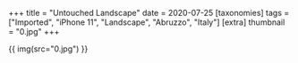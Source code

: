 +++
title = "Untouched Landscape"
date = 2020-07-25
[taxonomies]
tags = ["Imported", "iPhone 11", "Landscape", "Abruzzo", "Italy"]
[extra]
thumbnail = "0.jpg"
+++

{{ img(src="0.jpg") }}
